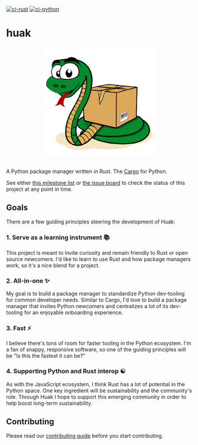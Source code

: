 [![ci-rust](https://github.com/cnpryer/huak/actions/workflows/ci-rust.yaml/badge.svg)](https://github.com/cnpryer/huak/actions/workflows/ci-rust.yaml)
[![ci-python](https://github.com/cnpryer/huak/actions/workflows/ci-python.yaml/badge.svg)](https://github.com/cnpryer/huak/actions/workflows/ci-python.yaml)

# huak

<div align="center">

<img src="docs/assets/img/logo.png" alt="Huak logo" width="300" role="img">

</div>

</br>

A Python package manager written in Rust. The [Cargo](https://github.com/rust-lang/cargo) for Python.

See either [this milestone list](https://github.com/cnpryer/huak/milestones) or [the issue board](https://github.com/users/cnpryer/projects/5) to check the status of this project at any point in time.

## Goals

There are a few guiding principles steering the development of Huak:

### 1. Serve as a learning instrument 📚

This project is meant to invite curiosity and remain friendly to Rust or open source newcomers. I'd like to learn to use Rust and how package managers work, so it's a nice blend for a project.

### 2. All-in-one ✨

My goal is to build a package manager to standardize Python dev-tooling for common developer needs. Similar to Cargo, I'd love to build a package manager that invites Python newcomers and centralizes a lot of its dev-tooling for an enjoyable onboarding experience.

### 3. Fast ⚡️

I believe there's tons of room for faster tooling in the Python ecosystem. I'm a fan of snappy, responsive software, so one of the guiding principles will be "Is this the fastest it can be?"

### 4. Supporting Python and Rust interop ☯

As with the JavaScript ecosystem, I think Rust has a lot of potential in the Python space. One key ingredient will be sustainability and the community's role. Through Huak I hope to support this emerging community in order to help boost long-term sustainability.

## Contributing 

Please read our [contributing guide](./CONTRIBUTING.md) before you start contributing.
